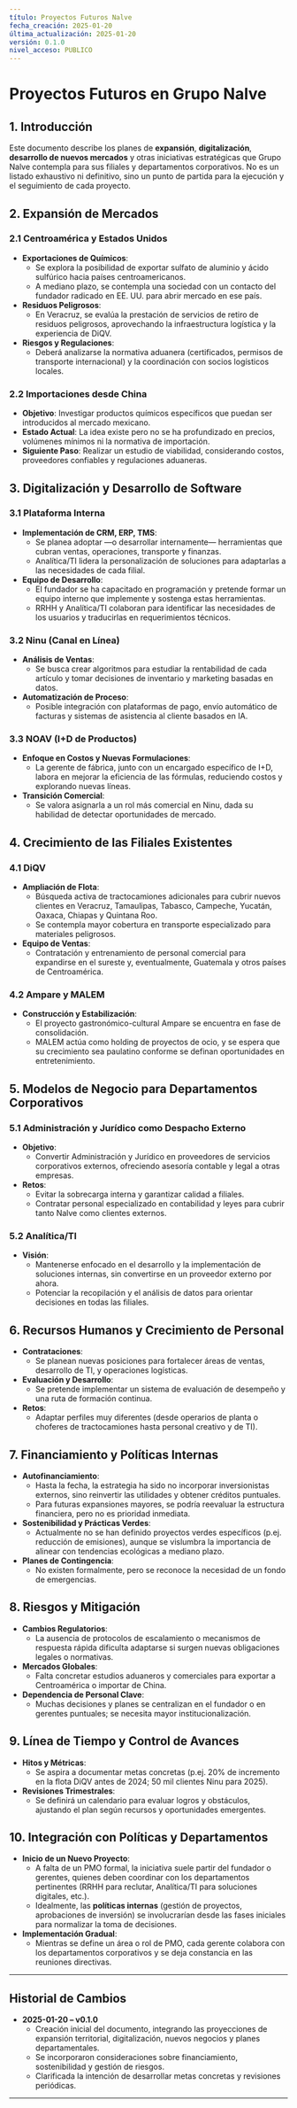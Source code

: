 ```yaml
---
título: Proyectos Futuros Nalve
fecha_creación: 2025-01-20
última_actualización: 2025-01-20
versión: 0.1.0
nivel_acceso: PUBLICO
---
```

# Proyectos Futuros en Grupo Nalve

## 1. Introducción
Este documento describe los planes de **expansión**, **digitalización**, **desarrollo de nuevos mercados** y otras iniciativas estratégicas que Grupo Nalve contempla para sus filiales y departamentos corporativos. No es un listado exhaustivo ni definitivo, sino un punto de partida para la ejecución y el seguimiento de cada proyecto.

## 2. Expansión de Mercados

### 2.1 Centroamérica y Estados Unidos
- **Exportaciones de Químicos**:  
  - Se explora la posibilidad de exportar sulfato de aluminio y ácido sulfúrico hacia países centroamericanos.  
  - A mediano plazo, se contempla una sociedad con un contacto del fundador radicado en EE. UU. para abrir mercado en ese país.  
- **Residuos Peligrosos**:  
  - En Veracruz, se evalúa la prestación de servicios de retiro de residuos peligrosos, aprovechando la infraestructura logística y la experiencia de DiQV.  
- **Riesgos y Regulaciones**:  
  - Deberá analizarse la normativa aduanera (certificados, permisos de transporte internacional) y la coordinación con socios logísticos locales.

### 2.2 Importaciones desde China
- **Objetivo**: Investigar productos químicos específicos que puedan ser introducidos al mercado mexicano.  
- **Estado Actual**: La idea existe pero no se ha profundizado en precios, volúmenes mínimos ni la normativa de importación.  
- **Siguiente Paso**: Realizar un estudio de viabilidad, considerando costos, proveedores confiables y regulaciones aduaneras.

## 3. Digitalización y Desarrollo de Software

### 3.1 Plataforma Interna
- **Implementación de CRM, ERP, TMS**:  
  - Se planea adoptar —o desarrollar internamente— herramientas que cubran ventas, operaciones, transporte y finanzas.  
  - Analítica/TI lidera la personalización de soluciones para adaptarlas a las necesidades de cada filial.
- **Equipo de Desarrollo**:  
  - El fundador se ha capacitado en programación y pretende formar un equipo interno que implemente y sostenga estas herramientas.  
  - RRHH y Analítica/TI colaboran para identificar las necesidades de los usuarios y traducirlas en requerimientos técnicos.

### 3.2 Ninu (Canal en Línea)
- **Análisis de Ventas**:  
  - Se busca crear algoritmos para estudiar la rentabilidad de cada artículo y tomar decisiones de inventario y marketing basadas en datos.  
- **Automatización de Proceso**:  
  - Posible integración con plataformas de pago, envío automático de facturas y sistemas de asistencia al cliente basados en IA.

### 3.3 NOAV (I+D de Productos)
- **Enfoque en Costos y Nuevas Formulaciones**:  
  - La gerente de fábrica, junto con un encargado específico de I+D, labora en mejorar la eficiencia de las fórmulas, reduciendo costos y explorando nuevas líneas.  
- **Transición Comercial**:  
  - Se valora asignarla a un rol más comercial en Ninu, dada su habilidad de detectar oportunidades de mercado.

## 4. Crecimiento de las Filiales Existentes

### 4.1 DiQV
- **Ampliación de Flota**:  
  - Búsqueda activa de tractocamiones adicionales para cubrir nuevos clientes en Veracruz, Tamaulipas, Tabasco, Campeche, Yucatán, Oaxaca, Chiapas y Quintana Roo.  
  - Se contempla mayor cobertura en transporte especializado para materiales peligrosos.
- **Equipo de Ventas**:  
  - Contratación y entrenamiento de personal comercial para expandirse en el sureste y, eventualmente, Guatemala y otros países de Centroamérica.

### 4.2 Ampare y MALEM
- **Construcción y Estabilización**:  
  - El proyecto gastronómico-cultural Ampare se encuentra en fase de consolidación.  
  - MALEM actúa como holding de proyectos de ocio, y se espera que su crecimiento sea paulatino conforme se definan oportunidades en entretenimiento.

## 5. Modelos de Negocio para Departamentos Corporativos

### 5.1 Administración y Jurídico como Despacho Externo
- **Objetivo**:  
  - Convertir Administración y Jurídico en proveedores de servicios corporativos externos, ofreciendo asesoría contable y legal a otras empresas.  
- **Retos**:  
  - Evitar la sobrecarga interna y garantizar calidad a filiales.  
  - Contratar personal especializado en contabilidad y leyes para cubrir tanto Nalve como clientes externos.

### 5.2 Analítica/TI
- **Visión**:  
  - Mantenerse enfocado en el desarrollo y la implementación de soluciones internas, sin convertirse en un proveedor externo por ahora.  
  - Potenciar la recopilación y el análisis de datos para orientar decisiones en todas las filiales.

## 6. Recursos Humanos y Crecimiento de Personal

- **Contrataciones**:  
  - Se planean nuevas posiciones para fortalecer áreas de ventas, desarrollo de TI, y operaciones logísticas.  
- **Evaluación y Desarrollo**:  
  - Se pretende implementar un sistema de evaluación de desempeño y una ruta de formación continua.  
- **Retos**:  
  - Adaptar perfiles muy diferentes (desde operarios de planta o choferes de tractocamiones hasta personal creativo y de TI).

## 7. Financiamiento y Políticas Internas

- **Autofinanciamiento**:  
  - Hasta la fecha, la estrategia ha sido no incorporar inversionistas externos, sino reinvertir las utilidades y obtener créditos puntuales.  
  - Para futuras expansiones mayores, se podría reevaluar la estructura financiera, pero no es prioridad inmediata.
- **Sostenibilidad y Prácticas Verdes**:  
  - Actualmente no se han definido proyectos verdes específicos (p.ej. reducción de emisiones), aunque se vislumbra la importancia de alinear con tendencias ecológicas a mediano plazo.
- **Planes de Contingencia**:  
  - No existen formalmente, pero se reconoce la necesidad de un fondo de emergencias.  

## 8. Riesgos y Mitigación

- **Cambios Regulatorios**:  
  - La ausencia de protocolos de escalamiento o mecanismos de respuesta rápida dificulta adaptarse si surgen nuevas obligaciones legales o normativas.  
- **Mercados Globales**:  
  - Falta concretar estudios aduaneros y comerciales para exportar a Centroamérica o importar de China.  
- **Dependencia de Personal Clave**:  
  - Muchas decisiones y planes se centralizan en el fundador o en gerentes puntuales; se necesita mayor institucionalización.

## 9. Línea de Tiempo y Control de Avances

- **Hitos y Métricas**:  
  - Se aspira a documentar metas concretas (p.ej. 20% de incremento en la flota DiQV antes de 2024; 50 mil clientes Ninu para 2025).  
- **Revisiones Trimestrales**:  
  - Se definirá un calendario para evaluar logros y obstáculos, ajustando el plan según recursos y oportunidades emergentes.

## 10. Integración con Políticas y Departamentos

- **Inicio de un Nuevo Proyecto**:  
  - A falta de un PMO formal, la iniciativa suele partir del fundador o gerentes, quienes deben coordinar con los departamentos pertinentes (RRHH para reclutar, Analítica/TI para soluciones digitales, etc.).  
  - Idealmente, las **políticas internas** (gestión de proyectos, aprobaciones de inversión) se involucrarían desde las fases iniciales para normalizar la toma de decisiones.
- **Implementación Gradual**:  
  - Mientras se define un área o rol de PMO, cada gerente colabora con los departamentos corporativos y se deja constancia en las reuniones directivas.

---

## Historial de Cambios
- **2025-01-20 – v0.1.0**  
  - Creación inicial del documento, integrando las proyecciones de expansión territorial, digitalización, nuevos negocios y planes departamentales.  
  - Se incorporaron consideraciones sobre financiamiento, sostenibilidad y gestión de riesgos.  
  - Clarificada la intención de desarrollar metas concretas y revisiones periódicas.

---